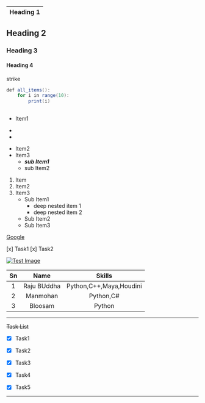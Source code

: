 
|Heading 1|
|:---:|
## Heading 2
### Heading 3
#### Heading 4

strike


```java
def all_items():
    for i in range(10):
        print(i)
    
```

* Item1
+
+
* Item2
* Item3
    * *__sub Item1__*
    * sub Item2
    

1. Item
1. Item2
1. Item3
    * Sub Item1
        * deep nested item 1
        * deep nested item 2 
    * Sub Item2
    * Sub Item3

[Google](https://google.com)

[x] Task1
[x] Task2

[![Test Image](/u/rub/Downloads/pancard.jpg)](http://www.youtube.com/watch?v=YOUTUBE_VIDEO_ID_HERE)


| Sn   | Name       | Skills   |
|:------:|:------------:|:-------:|
| 1    | Raju BUddha| Python,C++,Maya,Houdini|
| 2    | Manmohan| Python,C#|
| 3    | Bloosam| Python|



___

~~Task List~~



*[x] Task1
*[x] Task2
*[x] Task3
*[X] Task4
*[X] Task5


***




  
